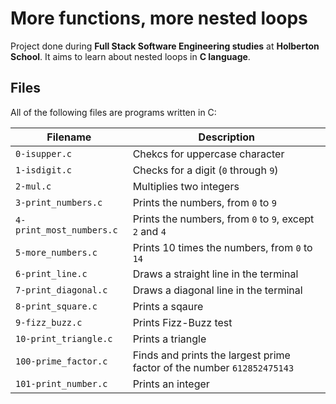 # More functions, more nested loops

Project done during **Full Stack Software Engineering studies** at **Holberton School**. It aims to learn about nested loops in **C language**.

## Files

All of the following files are programs written in C:

| Filename                 | Description                                                  |
| ------------------------ | ------------------------------------------------------------ |
| `0-isupper.c`            | Chekcs for uppercase character                               |
| `1-isdigit.c`            | Checks for a digit (`0` through `9`)                         |
| `2-mul.c`                | Multiplies two integers                                      |
| `3-print_numbers.c`      | Prints the numbers, from `0` to `9`                          |
| `4-print_most_numbers.c` | Prints the numbers, from `0` to `9`, except `2` and `4`      |
| `5-more_numbers.c`       | Prints 10 times the numbers, from `0` to `14`                |
| `6-print_line.c`         | Draws a straight line in the terminal                        |
| `7-print_diagonal.c`     | Draws a diagonal line in the terminal                        |
| `8-print_square.c`       | Prints a sqaure                                              |
| `9-fizz_buzz.c`          | Prints Fizz-Buzz test                                        |
| `10-print_triangle.c`    | Prints a triangle                                            |
| `100-prime_factor.c`     | Finds and prints the largest prime factor of the number `612852475143` |
| `101-print_number.c`     | Prints an integer                                            |